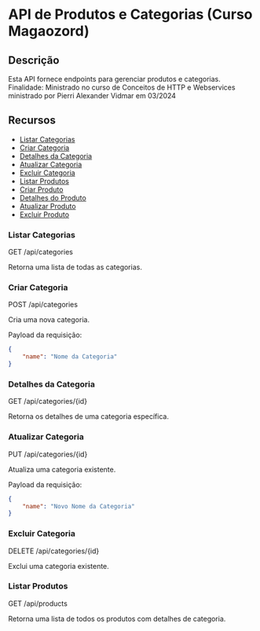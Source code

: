 # API de Produtos e Categorias (Curso Magaozord)

## Descrição
Esta API fornece endpoints para gerenciar produtos e categorias.
Finalidade: Ministrado no curso de Conceitos de HTTP e Webservices ministrado por Pierri Alexander Vidmar em 03/2024

## Recursos

- [Listar Categorias](#listar-categorias)
- [Criar Categoria](#criar-categoria)
- [Detalhes da Categoria](#detalhes-da-categoria)
- [Atualizar Categoria](#atualizar-categoria)
- [Excluir Categoria](#excluir-categoria)
- [Listar Produtos](#listar-produtos)
- [Criar Produto](#criar-produto)
- [Detalhes do Produto](#detalhes-do-produto)
- [Atualizar Produto](#atualizar-produto)
- [Excluir Produto](#excluir-produto)



### Listar Categorias
GET /api/categories

Retorna uma lista de todas as categorias.



### Criar Categoria
POST /api/categories

Cria uma nova categoria.

Payload da requisição:

```json
{
    "name": "Nome da Categoria"
}
```



### Detalhes da Categoria
GET /api/categories/{id}

Retorna os detalhes de uma categoria específica.



### Atualizar Categoria
PUT /api/categories/{id}

Atualiza uma categoria existente.

Payload da requisição:

```json
{
    "name": "Novo Nome da Categoria"
}
```


### Excluir Categoria
DELETE /api/categories/{id}

Exclui uma categoria existente.



### Listar Produtos
GET /api/products

Retorna uma lista de todos os produtos com detalhes de categoria.





